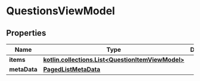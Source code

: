 
# QuestionsViewModel

## Properties
Name | Type | Description | Notes
------------ | ------------- | ------------- | -------------
**items** | [**kotlin.collections.List&lt;QuestionItemViewModel&gt;**](QuestionItemViewModel.md) |  |  [optional]
**metaData** | [**PagedListMetaData**](PagedListMetaData.md) |  |  [optional]



